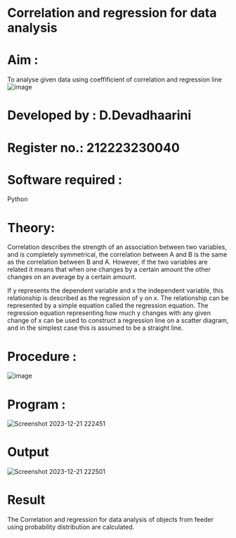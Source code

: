 # Correlation and regression for data analysis
# Aim : 

To analyse given data using coeffificient of correlation and regression line
![image](https://user-images.githubusercontent.com/104613195/168224136-d6b64e64-7d3d-4775-9337-c8f96fe41f2d.png)

# Developed by : D.Devadhaarini
# Register no.: 212223230040

# Software required :  

Python

# Theory:

Correlation describes the strength of an association between two variables, and is completely symmetrical, the correlation between A and B is the same as the correlation between B and A. However, if the two variables are related it means that when one changes by a certain amount the other changes on an average by a certain amount.  

If y represents the dependent variable and x the independent variable, this relationship is described as the regression of y on x. The relationship can be represented by a simple equation called the regression equation. The regression equation representing how much y changes with any given change of x can be used to construct a regression line on a scatter diagram, and in the simplest case this is assumed to be a straight line.

# Procedure :

![image](https://user-images.githubusercontent.com/104613195/168225866-ac8f6610-bdc3-4ac2-a24e-2b24ba08e189.png)

# Program :

![Screenshot 2023-12-21 222451](https://github.com/Devadhaarini/Correlation_Regression/assets/145796552/d629023d-8410-49fa-9c50-a175b53632c8)

# Output 

![Screenshot 2023-12-21 222501](https://github.com/Devadhaarini/Correlation_Regression/assets/145796552/00bc1729-675d-4ad2-afb3-68d999a4b03d)

# Result

The Correlation and regression for data analysis of objects from feeder using probability distribution are calculated.



